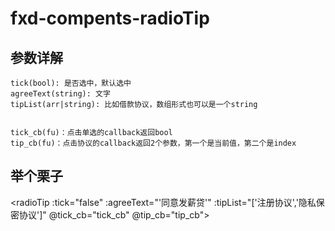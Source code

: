 # fxd-compents-radioTip


## 参数详解


```
tick(bool): 是否选中，默认选中
agreeText(string): 文字
tipList(arr|string): 比如借款协议，数组形式也可以是一个string


tick_cb(fu)：点击单选的callback返回bool
tip_cb(fu)：点击协议的callback返回2个参数，第一个是当前值，第二个是index
```


## 举个栗子
<radioTip :tick="false" :agreeText="'同意发薪贷'" :tipList="['注册协议','隐私保密协议']" @tick_cb="tick_cb" @tip_cb="tip_cb"></radioTip>

